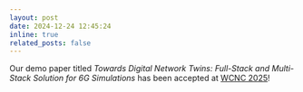 ```yaml
---
layout: post
date: 2024-12-24 12:45:24
inline: true
related_posts: false
---
```


Our demo paper titled _Towards Digital Network Twins: Full-Stack and Multi-Stack Solution for 6G Simulations_ has been accepted at [WCNC 2025](https://wcnc2025.ieee-wcnc.org)!
